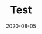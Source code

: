 ---
title: Test
date: 2020-08-05
description: Blabla
featured_image: /images/ibm.jpg
draft: True
---